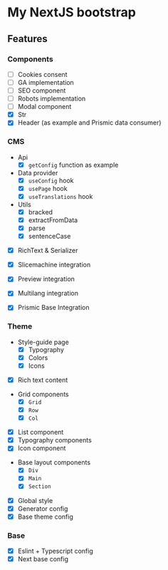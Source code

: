 # My NextJS bootstrap

## Features

### Components
- [ ] Cookies consent
- [ ] GA implementation
- [ ] SEO component
- [ ] Robots implementation
- [ ] Modal component
- [x] Str
- [x] Header (as example and Prismic data consumer)

### CMS
- Api
  - [x] `getConfig` function as example
- Data provider
  - [x] `useConfig` hook
  - [x] `usePage` hook
  - [x] `useTranslations` hook
- Utils
  - [x] bracked
  - [x] extractFromData
  - [x] parse
  - [x] sentenceCase
- [x] RichText & Serializer
- [x] Slicemachine integration
- [x] Preview integration
- [x] Multilang integration
- [x] Prismic Base Integration


### Theme
- Style-guide page
  - [x] Typography
  - [x] Colors
  - [x] Icons
- [x] Rich text content
- Grid components
  - [x] `Grid`
  - [x] `Row`
  - [x] `Col`
- [x] List component
- [x] Typography components
- [x] Icon component
- Base layout components
  - [x] `Div`
  - [x] `Main`
  - [x] `Section`
- [x] Global style
- [x] Generator config
- [x] Base theme config

### Base
- [x] Eslint + Typescript config
- [x] Next base config